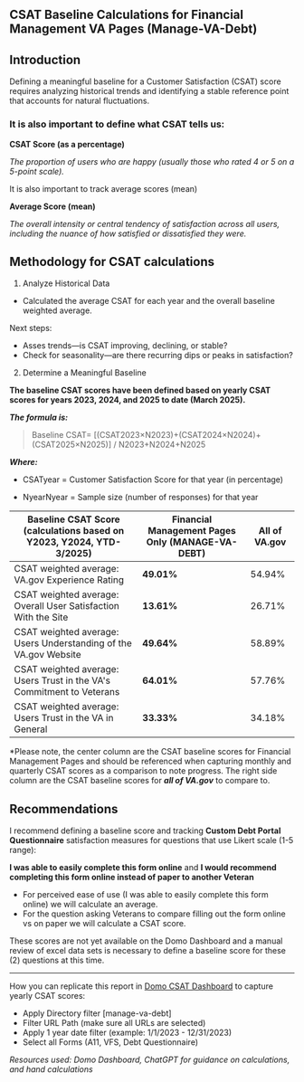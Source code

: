 ## CSAT Baseline Calculations for Financial Management VA Pages (Manage-VA-Debt)

## Introduction

Defining a meaningful baseline for a Customer Satisfaction (CSAT) score requires analyzing historical trends and identifying a stable reference point that accounts for natural fluctuations. 

### It is also important to define what CSAT tells us:

**CSAT Score (as a percentage)**

*The proportion of users who are happy (usually those who rated 4 or 5 on a 5-point scale).*

It is also important to track average scores (mean)

**Average Score (mean)**

*The overall intensity or central tendency of satisfaction across all users, including the nuance of how satisfied or dissatisfied they were.*



## Methodology for CSAT calculations

1. Analyze Historical Data

- Calculated the average CSAT for each year and the overall baseline weighted average.

Next steps: 

- Asses trends—is CSAT improving, declining, or stable?
- Check for seasonality—are there recurring dips or peaks in satisfaction?

2. Determine a Meaningful Baseline

**The baseline CSAT scores have been defined based on yearly CSAT scores for years 2023, 2024, and 2025 to date (March 2025).**

***The formula is:***

> Baseline CSAT= [(CSAT2023​×N2023​)+(CSAT2024​×N2024​)+(CSAT2025​×N2025​)​] / N2023​+N2024​+N2025​

***Where:*** 

-   CSATyear​  = Customer Satisfaction Score for that year (in percentage)
    
-   NyearNyear​  = Sample size (number of responses) for that year

|  Baseline CSAT Score (calculations based on Y2023, Y2024, YTD-3/2025) | Financial Management Pages Only (MANAGE-VA-DEBT) | All of VA.gov |
|--|--|--|
|CSAT weighted average: VA.gov Experience Rating  | **49.01%** | 54.94% |
|CSAT weighted average: Overall User Satisfaction With the Site  | **13.61%** | 26.71% |
|CSAT weighted average: Users Understanding of the VA.gov Website  | **49.64%** | 58.89% |
|CSAT weighted average: Users Trust in the VA's Commitment to Veterans  | **64.01%** | 57.76% |
|CSAT weighted average: Users Trust in the VA in General  | **33.33%** | 34.18% |


*Please note, the center column are the CSAT baseline scores for Financial Management Pages and should be referenced when capturing monthly and quarterly CSAT scores as a comparison to note progress. The right side column are the CSAT baseline scores for ***all of VA.gov*** to compare to. 




## Recommendations 

I recommend defining a baseline score and tracking **Custom Debt Portal Questionnaire** satisfaction measures for questions that use Likert scale (1-5 range): 

**I was able to easily complete this form online** and
**I would recommend completing this form online instead of paper to another Veteran**

- For perceived ease of use (I was able to easily complete this form online) we will calculate an average. 
- For the question asking Veterans to compare filling out the form online vs on paper we will calculate a CSAT score. 

These scores are not yet available on the Domo Dashboard and a manual review of excel data sets is necessary to define a baseline score for these (2) questions at this time. 

*** 

How you can replicate this report in [Domo CSAT Dashboard](https://va-gov.domo.com/page/1545882322?userId=402957409) to capture yearly CSAT scores:

- Apply Directory filter [manage-va-debt]
- Filter URL Path (make sure all URLs are selected)
- Apply 1 year date filter (example: 1/1/2023 - 12/31/2023)
- Select all Forms (A11, VFS, Debt Questionnaire)

*Resources used: Domo Dashboard, ChatGPT for guidance on calculations, and hand calculations* 

